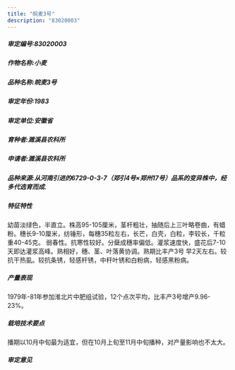 ```yaml
---
title: "皖麦3号"
description: "83020003"
---
```

##### 审定编号:83020003

##### 作物名称:小麦

##### 品种名称:皖麦3号

##### 审定年份:1983

##### 审定单位:安徽省

##### 育种者:濉溪县农科所

##### 申请者:濉溪县农科所

##### 品种来源:从河南引进的6729-0-3-7（郑引4号×郑州17号）品系的变异株中，经多代选育而成.

##### 特征特性
幼苗淡绿色，半直立。株高95-105厘米，茎杆粗壮，抽随后上三叶略卷曲，有蜡粉。穗长9-10厘米，纺锤形，每穗35粒左右，长芒，白壳，白粒，李较长，千粒重40-45克。 弱春性。抗寒性较好。分蘖成穗率偏低。灌浆速度快，盛花后7-10天即达灌浆高峰。熟相好，穗、茎、叶落黄协调。熟期比丰产3号 早2天左右。较抗干热虱。较抗条锈，轻感杆锈，中秆叶锈和白粉病，轻感黑粉病。

##### 产量表现
1979年-81年参加淮北片中肥组试验，12个点次平均，比丰产3号增产9.96-23%。

##### 栽培技术要点
 播期以10月中旬最为适宜，但在10月上旬至11月中旬播种，对产量影响也不太大。

##### 审定意见

